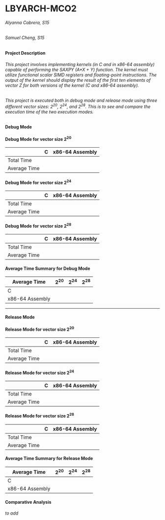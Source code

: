 # LBYARCH-MCO2 
###### Alyanna Cabrera, S15 
###### Samuel Cheng, S15

#### Project Description
###### This project involves implementing kernels (in C and in x86-64 assembly) capable of performing the SAXPY (A*X + Y) function. The kernel must utilize functional scalar SIMD registers and floating-point instructions. The output of the kernel should display the result of the first ten elements of vector Z for both versions of the kernel (C and x86-64 assembly).
###### This project is executed both in debug mode and release mode using three different vector sizes: 2<sup>20</sup>, 2<sup>24</sup>, and 2<sup>28</sup>. This is to see and compare the execution time of the two execution modes.

#### Debug Mode

#### Debug Mode for vector size 2<sup>20</sup>
|  | C | x86-64 Assembly |
|----------|----------|----------|
| Total Time |  |  |
| Average Time |  |  |

#### Debug Mode for vector size 2<sup>24</sup>
|  | C | x86-64 Assembly |
|----------|----------|----------|
| Total Time |  |  |
| Average Time |  |  |

#### Debug Mode for vector size 2<sup>28</sup>
|  | C | x86-64 Assembly |
|----------|----------|----------|
| Total Time |  |  |
| Average Time |  |  |

#### Average Time Summary for Debug Mode
| Average Time | 2<sup>20</sup> | 2<sup>24</sup> | 2<sup>28</sup> |
|----------|----------|----------|----------|
| C |  |  |  |
| x86-64 Assembly |  |  |  |

--------------------------------------------------------------

#### Release Mode

#### Release Mode for vector size 2<sup>20</sup>
|  | C | x86-64 Assembly |
|----------|----------|----------|
| Total Time |  |  |
| Average Time |  |  |

#### Release Mode for vector size 2<sup>24</sup>
|  | C | x86-64 Assembly |
|----------|----------|----------|
| Total Time |  |  |
| Average Time |  |  |

#### Release Mode for vector size 2<sup>28</sup>
|  | C | x86-64 Assembly |
|----------|----------|----------|
| Total Time |  |  |
| Average Time |  |  |

#### Average Time Summary for Release Mode
| Average Time | 2<sup>20</sup> | 2<sup>24</sup> | 2<sup>28</sup> |
|----------|----------|----------|----------|
| C |  |  |  |
| x86-64 Assembly |  |  |  |

#### Comparative Analysis
###### to add
